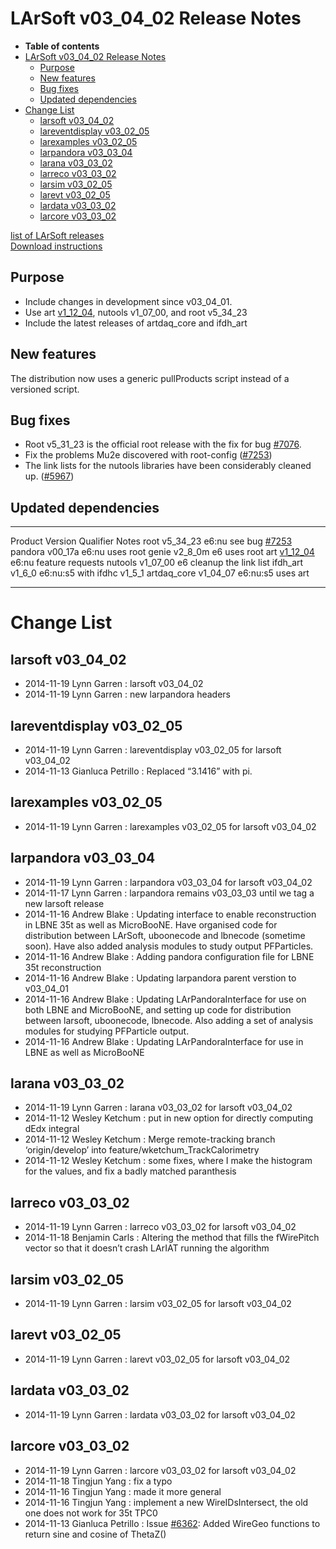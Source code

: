 LArSoft v03\_04\_02 Release Notes
======================================================================

-   **Table of contents**
-   [LArSoft v03\_04\_02 Release Notes](#LArSoft-v03_04_02-Release-Notes)
    -   [Purpose](#Purpose)
    -   [New features](#New-features)
    -   [Bug fixes](#Bug-fixes)
    -   [Updated dependencies](#Updated-dependencies)
-   [Change List](#Change-List)
    -   [larsoft v03\_04\_02](#larsoft-v03_04_02)
    -   [lareventdisplay v03\_02\_05](#lareventdisplay-v03_02_05)
    -   [larexamples v03\_02\_05](#larexamples-v03_02_05)
    -   [larpandora v03\_03\_04](#larpandora-v03_03_04)
    -   [larana v03\_03\_02](#larana-v03_03_02)
    -   [larreco v03\_03\_02](#larreco-v03_03_02)
    -   [larsim v03\_02\_05](#larsim-v03_02_05)
    -   [larevt v03\_02\_05](#larevt-v03_02_05)
    -   [lardata v03\_03\_02](#lardata-v03_03_02)
    -   [larcore v03\_03\_02](#larcore-v03_03_02)

[list of LArSoft releases](LArSoft_release_list)\
[Download instructions](http://scisoft.fnal.gov/scisoft/bundles/larsoft/v03_04_02/larsoft-v03_04_02.html)

Purpose
--------------------

-   Include changes in development since v03\_04\_01.
-   Use art [v1\_12\_04](/redmine/projects/art/wiki/Release_Notes_11204), nutools v1\_07\_00, and root v5\_34\_23
-   Include the latest releases of artdaq\_core and ifdh\_art

New features
------------------------------

The distribution now uses a generic pullProducts script instead of a versioned script.

Bug fixes
------------------------

-   Root v5\_31\_23 is the official root release with the fix for bug [\#7076](/redmine/issues/7076 "Bug: LArSoft v03_00_00 unable to read recob::Wire from MicroBooNE MCC 5 files (Closed)").
-   Fix the problems Mu2e discovered with root-config ([\#7253](/redmine/issues/7253 "Bug: root-config (Closed)"))
-   The link lists for the nutools libraries have been considerably cleaned up. ([\#5967](/redmine/issues/5967 "Support: Requesting support for running larsoft jobs on OSG nodes without X11 libraries installed (Closed)"))

Updated dependencies
----------------------------------------------

  -------------- -------------------------------------------------------------- ----------- --------------------------------------------------------------------
  Product        Version                                                        Qualifier   Notes
  root           v5\_34\_23                                                     e6:nu       see bug [\#7253](/redmine/issues/7253 "Bug: root-config (Closed)")
  pandora        v00\_17a                                                       e6:nu       uses root
  genie          v2\_8\_0m                                                      e6          uses root
  art            [v1\_12\_04](/redmine/projects/art/wiki/Release_Notes_11204)   e6:nu       feature requests
  nutools        v1\_07\_00                                                     e6          cleanup the link list
  ifdh\_art      v1\_6\_0                                                       e6:nu:s5    with ifdhc v1\_5\_1
  artdaq\_core   v1\_04\_07                                                     e6:nu:s5    uses art
  -------------- -------------------------------------------------------------- ----------- --------------------------------------------------------------------

Change List
============================

larsoft v03\_04\_02
------------------------------------------

-   2014-11-19 Lynn Garren : larsoft v03\_04\_02
-   2014-11-19 Lynn Garren : new larpandora headers

lareventdisplay v03\_02\_05
----------------------------------------------------------

-   2014-11-19 Lynn Garren : lareventdisplay v03\_02\_05 for larsoft v03\_04\_02
-   2014-11-13 Gianluca Petrillo : Replaced “3.1416” with pi.

larexamples v03\_02\_05
--------------------------------------------------

-   2014-11-19 Lynn Garren : larexamples v03\_02\_05 for larsoft v03\_04\_02

larpandora v03\_03\_04
------------------------------------------------

-   2014-11-19 Lynn Garren : larpandora v03\_03\_04 for larsoft v03\_04\_02
-   2014-11-17 Lynn Garren : larpandora remains v03\_03\_03 until we tag a new larsoft release
-   2014-11-16 Andrew Blake : Updating interface to enable reconstruction in LBNE 35t as well as MicroBooNE. Have organised code for distribution between LArSoft, uboonecode and lbnecode (sometime soon). Have also added analysis modules to study output PFParticles.
-   2014-11-16 Andrew Blake : Adding pandora configuration file for LBNE 35t reconstruction
-   2014-11-16 Andrew Blake : Updating larpandora parent verstion to v03\_04\_01
-   2014-11-16 Andrew Blake : Updating LArPandoraInterface for use on both LBNE and MicroBooNE, and setting up code for distribution between larsoft, uboonecode, lbnecode. Also adding a set of analysis modules for studying PFParticle output.
-   2014-11-16 Andrew Blake : Updating LArPandoraInterface for use in LBNE as well as MicroBooNE

larana v03\_03\_02
----------------------------------------

-   2014-11-19 Lynn Garren : larana v03\_03\_02 for larsoft v03\_04\_02
-   2014-11-12 Wesley Ketchum : put in new option for directly computing dEdx integral
-   2014-11-12 Wesley Ketchum : Merge remote-tracking branch ‘origin/develop’ into feature/wketchum\_TrackCalorimetry
-   2014-11-12 Wesley Ketchum : some fixes, where I make the histogram for the values, and fix a badly matched paranthesis

larreco v03\_03\_02
------------------------------------------

-   2014-11-19 Lynn Garren : larreco v03\_03\_02 for larsoft v03\_04\_02
-   2014-11-18 Benjamin Carls : Altering the method that fills the fWirePitch vector so that it doesn’t crash LArIAT running the algorithm

larsim v03\_02\_05
----------------------------------------

-   2014-11-19 Lynn Garren : larsim v03\_02\_05 for larsoft v03\_04\_02

larevt v03\_02\_05
----------------------------------------

-   2014-11-19 Lynn Garren : larevt v03\_02\_05 for larsoft v03\_04\_02

lardata v03\_03\_02
------------------------------------------

-   2014-11-19 Lynn Garren : lardata v03\_03\_02 for larsoft v03\_04\_02

larcore v03\_03\_02
------------------------------------------

-   2014-11-19 Lynn Garren : larcore v03\_03\_02 for larsoft v03\_04\_02
-   2014-11-18 Tingjun Yang : fix a typo
-   2014-11-16 Tingjun Yang : made it more general
-   2014-11-16 Tingjun Yang : implement a new WireIDsIntersect, the old one does not work for 35t TPC0
-   2014-11-13 Gianluca Petrillo : Issue [\#6362](/redmine/issues/6362 "Feature: Pre-calculate trig functions for wire angles (Closed)"): Added WireGeo functions to return sine and cosine of ThetaZ()
